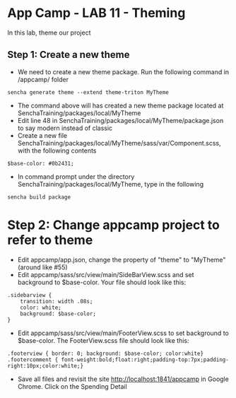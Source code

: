 # App Camp - LAB 11 - Theming

In this lab, theme our project

## Step 1: Create a new theme

* We need to create a new theme package. Run the following command in /appcamp/ folder

```
sencha generate theme --extend theme-triton MyTheme
```

* The command above will has created a new theme package located at SenchaTraining/packages/local/MyTheme
* Edit line 48 in SenchaTraining/packages/local/MyTheme/package.json to say modern instead of classic
* Create a new file SenchaTraining/packages/local/MyTheme/sass/var/Component.scss, with the following contents

 ```
$base-color: #0b2431;
 ```
* In command prompt under the directory SenchaTraining/packages/local/MyTheme, type in the following
```
sencha build package
```

# Step 2: Change appcamp project to refer to theme

* Edit appcamp/app.json, change the property of "theme" to "MyTheme" (around like #55)
* Edit appcamp/sass/src/view/main/SideBarView.scss and set background to $base-color. Your file should look like this:
```
.sidebarview { 
	transition: width .08s;
	color: white;
	background: $base-color; 
}
```
* Edit appcamp/sass/src/view/main/FooterView.scss to set background to $base-color. The FooterView.scss file should look like this:
```
.footerview { border: 0; background: $base-color; color:white}
.footercomment { font-weight:bold;float:right;padding-top:7px;padding-right:10px;color:white;}
```

* Save all files and revisit the site [http://localhost:1841/appcamp](http://localhost:1841/appcamp/) in Google Chrome. Click on the Spending Detail
